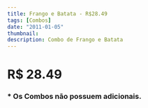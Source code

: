 ```yaml
---
title: Frango e Batata - R$28.49
tags: [Combos]
date: "2011-01-05"
thumbnail: 
description: Combo de Frango e Batata
---
```


# R$ 28.49

<h3 id="unordered">
<strong>
<strong>* Os Combos não possuem adicionais.</strong>
</strong>
</h3>